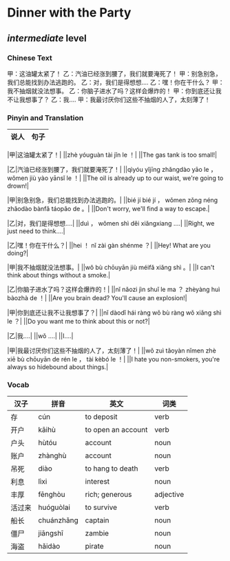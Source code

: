 # Dinner with the Party
## *intermediate* level

### Chinese Text
甲：这油罐太紧了！
乙：汽油已经涨到腰了，我们就要淹死了！
甲：别急别急，我们总能找到办法逃跑的。
乙：对，我们是得想想....
乙：嘿！你在干什么？
甲：我不抽烟就没法想事。
乙：你脑子进水了吗？这样会爆炸的！
甲：你到底还让我不让我想事了？
乙：我....
甲：我最讨厌你们这些不抽烟的人了，太刻薄了！

### Pinyin and Translation
|说人|句子|
|----|----|

|甲|这油罐太紧了！|
||zhè yóuguàn tài jǐn le ！|
||The gas tank is too small!|

|乙|汽油已经涨到腰了，我们就要淹死了！|
||qìyóu yǐjīng zhǎngdào yāo le ， wǒmen jiù yào yānsǐ le ！|
||The oil is already up to our waist, we're going to drown!|

|甲|别急别急，我们总能找到办法逃跑的。|
||bié jí bié jí ， wǒmen zǒng néng zhǎodào bànfǎ táopǎo de 。|
||Don't worry, we'll find a way to escape.|

|乙|对，我们是得想想....|
||duì ， wǒmen shì děi xiǎngxiang ....|
||Right, we just need to think....|

|乙|嘿！你在干什么？|
||hei ！ nǐ zài gàn shénme ？|
||Hey! What are you doing?|

|甲|我不抽烟就没法想事。|
||wǒ bù chōuyān jiù méifǎ xiǎng shì 。|
||I can't think about things without a smoke.|

|乙|你脑子进水了吗？这样会爆炸的！|
||nǐ nǎozi jìn shuǐ le ma ？ zhèyàng huì bàozhà de ！|
||Are you brain dead? You'll cause an explosion!|

|甲|你到底还让我不让我想事了？|
||nǐ dàodǐ hái ràng wǒ bù ràng wǒ xiǎng shì le ？|
||Do you want me to think about this or not?|

|乙|我....|
||wǒ ....|
||I....|

|甲|我最讨厌你们这些不抽烟的人了，太刻薄了！|
||wǒ zuì tǎoyàn nǐmen zhè xiē bù chōuyān de rén le ， tài kèbó le ！|
||I hate you non-smokers, you're always so hidebound about things.|
### Vocab
|汉子|拼音|英文|词类|
|----|----|----|----|
|存|cún|to deposit|verb|
|开户|kāihù|to open an account|verb|
|户头|hùtóu|account|noun|
|账户|zhànghù|account|noun|
|吊死|diào|to hang to death|verb|
|利息|lìxi|interest|noun|
|丰厚|fēnghòu|rich; generous|adjective|
|活过来|huóguòlai|to survive|verb|
|船长|chuánzhǎng|captain|noun|
|僵尸|jiāngshī|zambie|noun|
|海盗|hǎidào|pirate|noun|